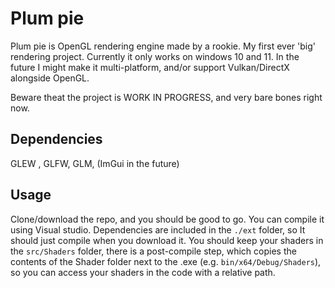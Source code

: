 # Plum pie
Plum pie is OpenGL rendering engine made by a rookie. My first ever 'big' rendering project.
Currently it only works on windows 10 and 11.
In the future I might make it multi-platform, and/or support Vulkan/DirectX alongside OpenGL.

Beware theat the project is WORK IN PROGRESS, and very bare bones right now.

## Dependencies
GLEW , GLFW, GLM, (ImGui in the future)

## Usage
Clone/download the repo, and you should be good to go. You can compile it using Visual studio. Dependencies are included in the ```./ext``` folder, so It should just compile when you download it. You should keep your shaders in the ```src/Shaders``` folder, there is a post-compile step, which copies the contents of the Shader folder next to the .exe (e.g. ```bin/x64/Debug/Shaders```), so you can access your shaders in the code with a relative path.
